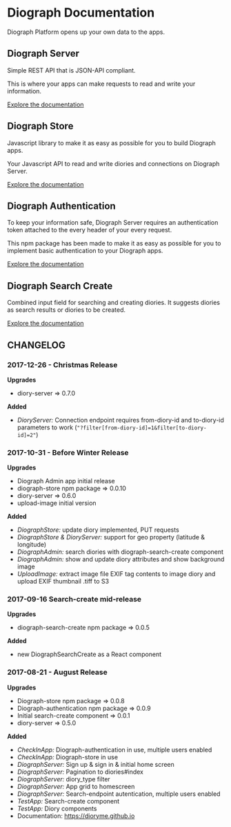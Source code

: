 # Diograph Documentation

Diograph Platform opens up your own data to the apps.


## Diograph Server

Simple REST API that is JSON-API compliant.

This is where your apps can make requests to read and write your information.

[Explore the documentation](diograph-server.html)

## Diograph Store

Javascript library to make it as easy as possible for you to build Diograph apps.

Your Javascript API to read and write diories and connections on Diograph Server.

[Explore the documentation](diograph-store.html)

## Diograph Authentication

To keep your information safe, Diograph Server requires an authentication token attached to the every header of your every request.

This npm package has been made to make it as easy as possible for you to implement basic authentication to your Diograph apps.

[Explore the documentation](diograph-auth.html)

## Diograph Search Create

Combined input field for searching and creating diories.
It suggests diories as search results or diories to be created.

[Explore the documentation](diograph-search-create.html)


## CHANGELOG

### 2017-12-26 - Christmas Release

**Upgrades**
- diory-server => 0.7.0

**Added**
- *DioryServer:* Connection endpoint requires from-diory-id and to-diory-id parameters to work (`"?filter[from-diory-id]=1&filter[to-diory-id]=2"`)

### 2017-10-31 - Before Winter Release

**Upgrades**
- Diograph Admin app initial release
- diograph-store npm package => 0.0.10
- diory-server => 0.6.0
- upload-image initial version

**Added**
- *DiographStore:* update diory implemented, PUT requests
- *DiographStore & DioryServer:* support for geo property (latitude & longitude)
- *DiographAdmin:* search diories with diograph-search-create component
- *DiographAdmin:* show and update diory attributes and show background image
- *UploadImage:* extract image file EXIF tag contents to image diory and upload EXIF thumbnail .tiff to S3

### 2017-09-16 Search-create mid-release

**Upgrades**
- diograph-search-create npm package => 0.0.5

**Added**
- new DiographSearchCreate as a React component

### 2017-08-21 - August Release

**Upgrades**
- Diograph-store npm package => 0.0.8
- Diograph-authentication npm package => 0.0.9
- Initial search-create component => 0.0.1
- diory-server => 0.5.0

**Added**
- *CheckInApp:* Diograph-authentication in use, multiple users enabled
- *CheckInApp:* Diograph-store in use
- *DiographServer:* Sign up & sign in & initial home screen
- *DiographServer:* Pagination to diories#index
- *DiographServer:* diory_type filter
- *DiographServer:* App grid to homescreen
- *DiographServer:* Search-endpoint autentication, multiple users enabled
- *TestApp:* Search-create component
- *TestApp:* Diory components
- Documentation: https://dioryme.github.io

